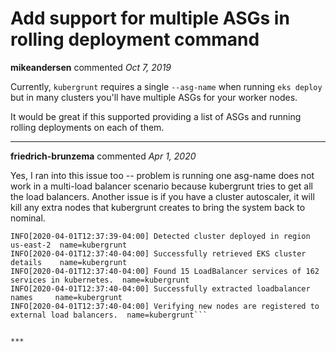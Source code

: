# Add support for multiple ASGs in rolling deployment command

**mikeandersen** commented *Oct 7, 2019*

Currently, `kubergrunt` requires a single `--asg-name` when running `eks deploy` but in many clusters you'll have multiple ASGs for your worker nodes.

It would be great if this supported providing a list of ASGs and running rolling deployments on each of them.
<br />
***


**friedrich-brunzema** commented *Apr 1, 2020*

Yes, I ran into this issue too -- problem is running one asg-name does not work in a multi-load balancer scenario because kubergrunt tries to get all the load balancers. Another issue is if you have a cluster autoscaler, it will kill any extra nodes that kubergrunt creates to bring the system back to nominal.

```INFO[2020-04-01T12:37:39-04:00] Retrieving details for EKS cluster arn:aws:eks:us-east-2:REDACTED:cluster/REDACTED-nonprod-eks  name=kubergrunt
INFO[2020-04-01T12:37:39-04:00] Detected cluster deployed in region us-east-2  name=kubergrunt
INFO[2020-04-01T12:37:40-04:00] Successfully retrieved EKS cluster details    name=kubergrunt
INFO[2020-04-01T12:37:40-04:00] Found 15 LoadBalancer services of 162 services in kubernetes.  name=kubergrunt
INFO[2020-04-01T12:37:40-04:00] Successfully extracted loadbalancer names     name=kubergrunt
INFO[2020-04-01T12:37:40-04:00] Verifying new nodes are registered to external load balancers.  name=kubergrunt```


***

